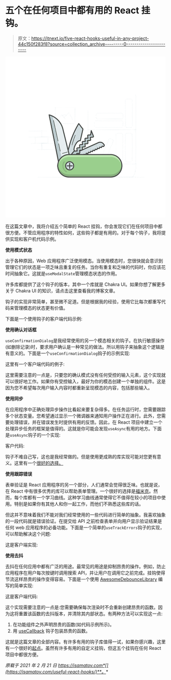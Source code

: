 # 五个在任何项目中都有用的 React 挂钩。

> 原文：<https://itnext.io/five-react-hooks-useful-in-any-project-44c150f283f8?source=collection_archive---------0----------------------->

![](img/42e71da69fae07d4d1cabf3e682ea282.png)

在这篇文章中，我将介绍五个简单的 React 挂钩，你会发现它们在任何项目中都很方便。不管应用程序的特性如何，这些钩子都是有用的。对于每个钩子，我将提供实现和客户机代码示例。

**使用模式状态**

出于各种原因，Web 应用程序广泛使用模态。当使用模态时，您很快就会意识到管理它们的状态是一项乏味且重复的任务。当你有重复和乏味的代码时，你应该花时间抽象它。这就是`useModalState`管理模态状态的作用。

许多库都提供了这个钩子的版本，其中一个库就是 Chakra UI。如果你想了解更多关于 Chakra UI 的知识，请点击这里查看我的博客文章。

钩子的实现非常简单，甚至微不足道。但是根据我的经验，使用它比每次都重写代码来管理模态的状态更有价值。

下面是一个使用钩子的客户端代码示例:

**使用确认对话框**

`useConfirmationDialog`是我经常使用的另一个模态相关的钩子。在执行敏感操作(如删除记录)时，要求用户确认是一种常见的做法。所以用钩子来抽象这个逻辑是有意义的。下面是一个`useConfirmationDialog`钩子的示例实现:

这里有一个客户端代码的例子:

这里需要注意的一点是，只要您的确认模式没有任何受控的输入元素，这个实现就可以很好地工作。如果你有受控输入，最好为你的模态创建一个单独的组件。这是因为您不希望每次用户输入内容时都重新呈现模态的内容，包括那些输入。

**使用同步**

在应用程序中正确处理异步操作比看起来要复杂得多。在任务运行时，您需要跟踪多个状态变量。您希望通过显示一个微调器来通知用户操作正在进行。此外，您需要处理错误，并在错误发生时提供有用的反馈。因此，在 React 项目中建立一个处理异步任务的框架是值得的。这就是你可能会发现`useAsync`有用的地方。下面是`useAsync`钩子的一个实现:

客户代码:

钩子不难自己写，这也是我经常做的。但是使用更成熟的库实现可能对您更有意义。这里有一个[很好的选择。](https://docs.react-async.com/getting-started/usage)

**使用跟踪错误**

表单验证是 React 应用程序的另一个部分，人们通常会觉得很乏味。也就是说，在 React 中有很多优秀的库可以帮助表单管理。一个很好的选择是[福米克](https://formik.org/)。然而，每个库都有一个学习曲线。这种学习曲线通常使得它不值得在较小的项目中使用。特别是如果你有其他人和你一起工作，而他们不熟悉这些库的话。

但这并不意味着我们不能对我们经常使用的一些代码进行简单的抽象。我喜欢抽象的一段代码就是错误验证。在提交给 API 之前检查表单并向用户显示验证结果是任何 web 应用程序的必备功能。下面是一个简单的`useTrackErrors`钩子的实现，可以帮助解决这个问题:

这是客户端实现:

**使用去抖**

去抖在任何应用中都有广泛的用途。最常见的用途是抑制昂贵的操作。例如，防止应用程序在用户每次按键时调用搜索 API，并让用户在调用它之前完成。挂钩使得节流这样昂贵的操作变得容易。下面是一个使用 [AwesomeDebounceLibrary](https://github.com/slorber/awesome-debounce-promise) 编写的简单实现:

这是客户端代码:

这个实现需要注意的一点是:您需要确保每次渲染时不会重新创建昂贵的函数。因为这将重置该函数的去抖版本，并清除其内部状态。有两种方法可以实现这一点:

1.  在功能组件之外声明昂贵的函数(如代码示例所示)。
2.  用 [useCallback](https://reactjs.org/docs/hooks-reference.html#usecallback) 钩子包装昂贵的函数。

这就是这篇文章的全部内容。有许多有用的钩子库值得一试，如果你感兴趣，这里有一个很好的[起点](https://github.com/rehooks/awesome-react-hooks)。虽然有许多有用的自定义挂钩，但这五个挂钩在任何 React 项目中都很方便。

*原载于 2021 年 2 月 21 日 https://isamatov.com*[](https://isamatov.com/useful-react-hooks/)**。**
